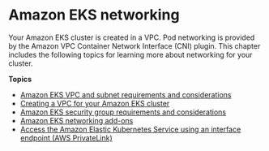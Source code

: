 # Amazon EKS networking<a name="eks-networking"></a>

Your Amazon EKS cluster is created in a VPC\. Pod networking is provided by the Amazon VPC Container Network Interface \(CNI\) plugin\. This chapter includes the following topics for learning more about networking for your cluster\.

**Topics**
+ [Amazon EKS VPC and subnet requirements and considerations](network_reqs.md)
+ [Creating a VPC for your Amazon EKS cluster](creating-a-vpc.md)
+ [Amazon EKS security group requirements and considerations](sec-group-reqs.md)
+ [Amazon EKS networking add\-ons](eks-networking-add-ons.md)
+ [Access the Amazon Elastic Kubernetes Service using an interface endpoint \(AWS PrivateLink\)](vpc-interface-endpoints.md)